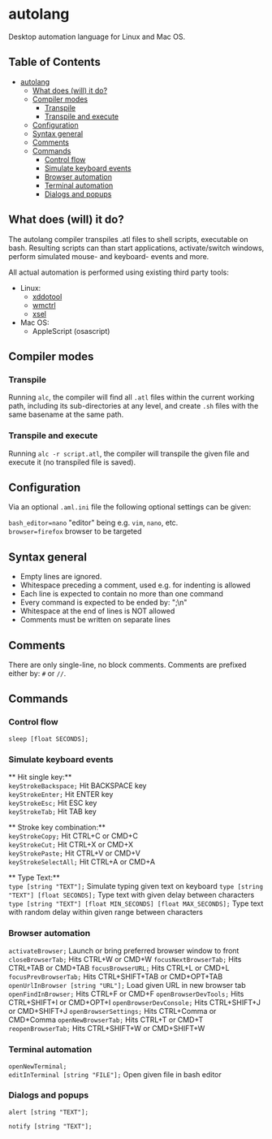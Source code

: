 autolang
========

Desktop automation language for Linux and Mac OS.


## Table of Contents

- [autolang](#autolang)
  * [What does (will) it do?](#what-does--will--it-do-)
  * [Compiler modes](#compiler-modes)
    + [Transpile](#transpile)
    + [Transpile and execute](#transpile-and-execute)
  * [Configuration](#configuration)
  * [Syntax general](#syntax-general)
  * [Comments](#comments)
  * [Commands](#commands)
    + [Control flow](#control-flow)
    + [Simulate keyboard events](#simulate-keyboard-events)
    + [Browser automation](#browser-automation)
    + [Terminal automation](#terminal-automation)
    + [Dialogs and popups](#dialogs-and-popups)


## What does (will) it do?

The autolang compiler transpiles .atl files to shell scripts, 
executable on bash.  Resulting scripts can than start applications, 
activate/switch windows, perform simulated mouse- and keyboard- events 
and more. 

All actual automation is performed using existing third party tools:

* Linux: 
  * [xddotool](http://manpages.ubuntu.com/manpages/trusty/man1/xdotool.1.html)
  * [wmctrl](http://tripie.sweb.cz/utils/wmctrl/)
  * [xsel](https://linux.die.net/man/1/xsel)
* Mac OS:
  * AppleScript (osascript)


## Compiler modes

### Transpile

Running ``alc``, the compiler will find all ``.atl`` files within the 
current working path, including its sub-directories at any level, and 
create ``.sh`` files with the same basename at the same path.

### Transpile and execute

Running ``alc -r script.atl``, the compiler will transpile the given 
file and execute it (no transpiled file is saved).


## Configuration

Via an optional ``.aml.ini`` file the following optional settings can be
given:

``bash_editor=nano`` "editor" being e.g. ``vim``, ``nano``, etc.  
``browser=firefox`` browser to be targeted  


## Syntax general

* Empty lines are ignored.
* Whitespace preceding a comment, used e.g. for indenting is allowed
* Each line is expected to contain no more than one command
* Every command is expected to be ended by: ";\n"
* Whitespace at the end of lines is NOT allowed
* Comments must be written on separate lines


## Comments

There are only single-line, no block comments.
Comments are prefixed either by: ``#`` or ``//``.


## Commands

### Control flow

``sleep [float SECONDS];``  


### Simulate keyboard events

** Hit single key:**  
``keyStrokeBackspace;`` Hit BACKSPACE key  
``keyStrokeEnter;`` Hit ENTER key  
``keyStrokeEsc;`` Hit ESC key  
``keyStrokeTab;`` Hit TAB key  

** Stroke key combination:**  
``keyStrokeCopy;`` Hit CTRL+C or CMD+C  
``keyStrokeCut;`` Hit CTRL+X or CMD+X  
``keyStrokePaste;`` Hit CTRL+V or CMD+V  
``keyStrokeSelectAll;`` Hit CTRL+A or CMD+A  

** Type Text:**  
``type [string "TEXT"];`` Simulate typing given text on keyboard
``type [string "TEXT"] [float SECONDS];`` Type text with given delay between characters
``type [string "TEXT"] [float MIN_SECONDS] [float MAX_SECONDS];`` Type text with random delay within given range between characters


### Browser automation

``activateBrowser;`` Launch or bring preferred browser window to front
``closeBrowserTab;`` Hits CTRL+W or CMD+W
``focusNextBrowserTab;`` Hits CTRL+TAB or CMD+TAB
``focusBrowserURL;`` Hits CTRL+L or CMD+L
``focusPrevBrowserTab;`` Hits CTRL+SHIFT+TAB or CMD+OPT+TAB
``openUrlInBrowser [string "URL"];`` Load given URL in new browser tab  
``openFindInBrowser;`` Hits CTRL+F or CMD+F
``openBrowserDevTools;`` Hits CTRL+SHIFT+I or CMD+OPT+I
``openBrowserDevConsole;`` Hits CTRL+SHIFT+J or CMD+SHIFT+J
``openBrowserSettings;`` Hits CTRL+Comma or CMD+Comma
``openNewBrowserTab;`` Hits CTRL+T or CMD+T
``reopenBrowserTab;`` Hits CTRL+SHIFT+W or CMD+SHIFT+W

### Terminal automation

``openNewTerminal;``  
``editInTerminal [string "FILE"];`` Open given file in bash editor



### Dialogs and popups

``alert [string "TEXT"];``

``notify [string "TEXT"];``
